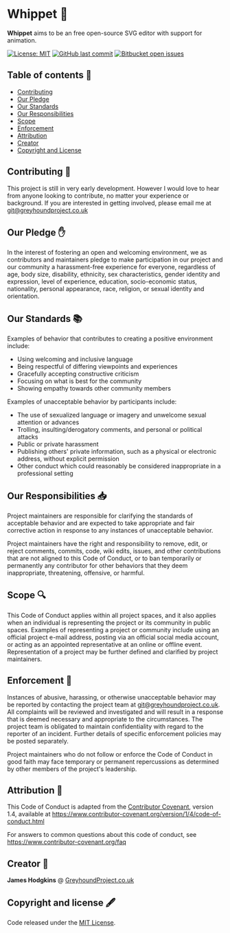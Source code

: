 # Whippet 🦴
**Whippet** aims to be an free open-source SVG editor with support for animation.

[![License: MIT](https://img.shields.io/badge/License-MIT-blue.svg)](https://github.com/GreyhoundProject/whippet/blob/main/LICENSE)
[![GitHub last commit](https://img.shields.io/github/last-commit/greyhoundproject/whippet)](https://github.com/GreyhoundProject/whippet)
[![Bitbucket open issues](https://img.shields.io/bitbucket/issues-raw/greyhoundproject/whippet)](https://github.com/GreyhoundProject/whippet/issues)

## Table of contents 📖

- [Contributing](#contributing)
- [Our Pledge](#our-pledge)
- [Our Standards](#our-standard)
- [Our Responsibilities](#our-responsibility)
- [Scope](#scope)
- [Enforcement](#enforcement)
- [Attribution](#attribution)
- [Creator](#creator)
- [Copyright and License](#copyright-and-license)


## Contributing 🌲

This project is still in very early development. However I would love to hear from
anyone looking to contribute, no matter your experience or background. If you are
interested in getting involved, please email me at git@greyhoundproject.co.uk


## Our Pledge ✋

In the interest of fostering an open and welcoming environment, we as
contributors and maintainers pledge to make participation in our project and
our community a harassment-free experience for everyone, regardless of age, body
size, disability, ethnicity, sex characteristics, gender identity and expression,
level of experience, education, socio-economic status, nationality, personal
appearance, race, religion, or sexual identity and orientation.


## Our Standards 📚

Examples of behavior that contributes to creating a positive environment
include:

* Using welcoming and inclusive language
* Being respectful of differing viewpoints and experiences
* Gracefully accepting constructive criticism
* Focusing on what is best for the community
* Showing empathy towards other community members

Examples of unacceptable behavior by participants include:

* The use of sexualized language or imagery and unwelcome sexual attention or
  advances
* Trolling, insulting/derogatory comments, and personal or political attacks
* Public or private harassment
* Publishing others' private information, such as a physical or electronic
  address, without explicit permission
* Other conduct which could reasonably be considered inappropriate in a
  professional setting


## Our Responsibilities 📥

Project maintainers are responsible for clarifying the standards of acceptable
behavior and are expected to take appropriate and fair corrective action in
response to any instances of unacceptable behavior.

Project maintainers have the right and responsibility to remove, edit, or
reject comments, commits, code, wiki edits, issues, and other contributions
that are not aligned to this Code of Conduct, or to ban temporarily or
permanently any contributor for other behaviors that they deem inappropriate,
threatening, offensive, or harmful.


## Scope 🔍

This Code of Conduct applies within all project spaces, and it also applies when
an individual is representing the project or its community in public spaces.
Examples of representing a project or community include using an official
project e-mail address, posting via an official social media account, or acting
as an appointed representative at an online or offline event. Representation of
a project may be further defined and clarified by project maintainers.


## Enforcement 🚨

Instances of abusive, harassing, or otherwise unacceptable behavior may be
reported by contacting the project team at git@greyhoundproject.co.uk. All
complaints will be reviewed and investigated and will result in a response that
is deemed necessary and appropriate to the circumstances. The project team is
obligated to maintain confidentiality with regard to the reporter of an incident.
Further details of specific enforcement policies may be posted separately.

Project maintainers who do not follow or enforce the Code of Conduct in good
faith may face temporary or permanent repercussions as determined by other
members of the project's leadership.


## Attribution 🙌

This Code of Conduct is adapted from the [Contributor Covenant][homepage], version 1.4,
available at https://www.contributor-covenant.org/version/1/4/code-of-conduct.html

[homepage]: https://www.contributor-covenant.org

For answers to common questions about this code of conduct, see
https://www.contributor-covenant.org/faq


## Creator 🌱
**James Hodgkins** @ [GreyhoundProject.co.uk](https://www.greyhoundproject.co.uk)


## Copyright and license 🖋️
Code released under the [MIT License](https://github.com/GreyhoundProject/whippet/blob/main/LICENSE).
